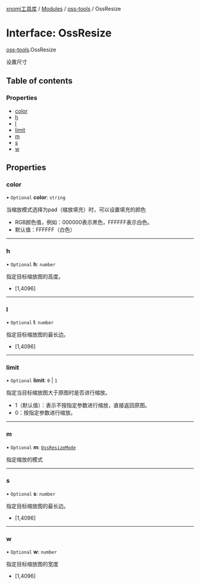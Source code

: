 [xnomi工具库](../README.md) / [Modules](../modules.md) / [oss-tools](../modules/oss_tools.md) / OssResize

# Interface: OssResize

[oss-tools](../modules/oss_tools.md).OssResize

设置尺寸

## Table of contents

### Properties

- [color](oss_tools.OssResize.md#color)
- [h](oss_tools.OssResize.md#h)
- [l](oss_tools.OssResize.md#l)
- [limit](oss_tools.OssResize.md#limit)
- [m](oss_tools.OssResize.md#m)
- [s](oss_tools.OssResize.md#s)
- [w](oss_tools.OssResize.md#w)

## Properties

### color

• `Optional` **color**: `string`

当缩放模式选择为pad（缩放填充）时，可以设置填充的颜色
- RGB颜色值，例如：000000表示黑色，FFFFFF表示白色。
- 默认值：FFFFFF（白色）

___

### h

• `Optional` **h**: `number`

指定目标缩放图的高度。
- [1,4096]

___

### l

• `Optional` **l**: `number`

指定目标缩放图的最长边。
- [1,4096]

___

### limit

• `Optional` **limit**: ``0`` \| ``1``

指定当目标缩放图大于原图时是否进行缩放。
- 1（默认值）：表示不按指定参数进行缩放，直接返回原图。
- 0：按指定参数进行缩放。

___

### m

• `Optional` **m**: [`OssResizeMode`](../modules/oss_tools.md#ossresizemode)

指定缩放的模式

___

### s

• `Optional` **s**: `number`

指定目标缩放图的最长边。
- [1,4096]

___

### w

• `Optional` **w**: `number`

指定目标缩放图的宽度
- [1,4096]
